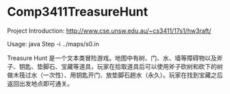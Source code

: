 # Comp3411TreasureHunt

Project Introduction: http://www.cse.unsw.edu.au/~cs3411/17s1/hw3raft/

Usage: java Step -i ../maps/s0.in

Treasure Hunt 是一个文本类冒险游戏。地图中有树、门、水、墙等障碍物以及斧子、钥匙、垫脚石、宝藏等道具，玩家在拾取道具后可以使用斧子砍树和砍下的树做木筏过水（一次性）、用钥匙开门、放垫脚石趟水（永久）。玩家在找到宝藏之后返回出发地点即可通关。
